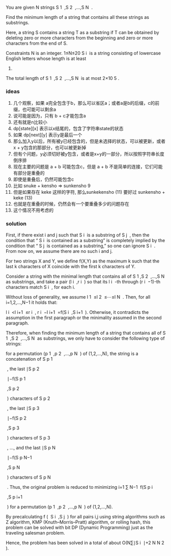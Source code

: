 You are given
N strings
S
1
​
,S
2
​
,…,S
N
​
.

Find the minimum length of a string that contains all these strings as substrings.

Here, a string
S contains a string
T as a substring if
T can be obtained by deleting zero or more characters from the beginning and zero or more characters from the end of
S.

Constraints
N is an integer.
1≤N≤20
S
i
​
is a string consisting of lowercase English letters whose length is at least

1.

The total length of
S
1
​
,S
2
​
,…,S
N
​
is at most
2×10
5
.

### ideas

1. 几个观察，如果 a完全包含于b，那么可以省区a；或者a是b的后缀，c的前缀，也可能可以剩余a
2. 说可能是因为，只有 b + c才能包含a
3. 还有就是n比较小
4. dp[state][x] 表示以x结尾的，包含了字符串state的状态
5. 如果 dp[next][y] 表示y是最后一个
6. 那么加入y以后，所有被y已经包含的，但是未选择的状态，可以被更新，或者 x + y包含的那部分，也可以被更新掉
7. 但有个问题，y必须切好被y包含，或者是x+y的一部分，所以按照字符串长度倒序排
8. 现在主要的问题是 a + b 可能包含c，但是 a + b 不是简单的连接，它们可能有部分是重叠的
9. 即使是重叠后，仍然可能包含c
10. 比如 snuke + kensho => sunkensho 9
11. 但是如果存在 keke 这样的字符, 那么sunkekensho (11) 要好过 sunkensho + keke (13)
12. 也就是在重叠的时候，仍然会有一个要重叠多少的问题存在
13. 这个情况不用考虑的

### solution

First, if there exist
i and
j such that
S
i
​
is a substring of
S
j
​
, then the condition that “
S
i
​
is contained as a substring” is completely implied by the condition that “
S
j
​
is contained as a substring,” so one can ignore
S
i
​
. From now on, we assume there are no such
i and
j.

For two strings
X and
Y, we define
f(X,Y) as the maximum
k such that the last
k characters of
X coincide with the first
k characters of
Y.

Consider a string with the minimal length that contains all of
S
1
​
,S
2
​
,…,S
N
​
as substrings, and take a pair
(l
i
​
,r
i
​
) so that its
l
i
​
-th through
(r
i
​
−1)-th characters match
S
i
​
, for each
i.

Without loss of generality, we assume
l
1
​
≤l
2
​
≤⋯≤l
N
​
. Then, for all
i=1,2,…,N−1 it holds that:

l
i
​
<l
i+1
​
≤r
i
​
,
r
i
​
−l
i+1
​
=f(S
i
​
,S
i+1
​
).
Otherwise, it contradicts the assumption in the first paragraph or the minimality assumed in the second paragraph.

Therefore, when finding the minimum length of a string that contains all of
S
1
​
,S
2
​
,…,S
N
​
as substrings, we only have to consider the following type of strings:

for a permutation
(p
1
​
,p
2
​
,…,p
N
​
) of
(1,2,…,N), the string is a concatenation of
S
p
1
​

​
, the last
∣S
p
2
​

​
∣−f(S
p
1
​

​
,S
p
2
​

​
) characters of
S
p
2
​

​
, the last
∣S
p
3
​

​
∣−f(S
p
2
​

​
,S
p
3
​

​
) characters of
S
p
3
​

​
,
…, and the last
∣S
p
N
​

​
∣−f(S
p
N−1
​

​
,S
p
N
​

​
) characters of
S
p
N
​

​
.
Thus, the original problem is reduced to minimizing
i=1
∑
N−1
​
f(S
p
i
​

​
,S
p
i+1
​

​
) for a permutation
(p
1
​
,p
2
​
,…,p
N
​
) of
(1,2,…,N).

By precalculating
f
(
​
S
i
​
,S
j
​
) for all pairs
i,j using string algorithms such as Z algorithm, KMP (Knuth–Morris–Pratt) algorithm, or rolling hash, this problem can
be solved with bit DP (Dynamic Programming) just as the traveling salesman problem.

Hence, the problem has been solved in a total of about
O(N∑∣S
i
​
∣+2
N
N
2
).